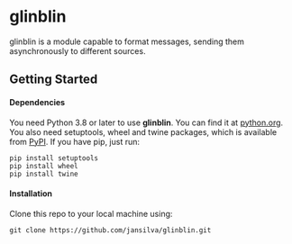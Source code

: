 # glinblin
glinblin is a module capable to format messages, sending them asynchronously to different sources.

## Getting Started
#### Dependencies
You need Python 3.8 or later to use **glinblin**. You can find it at [python.org](https://www.python.org/).
You also need setuptools, wheel and twine packages, which is available from [PyPI](https://pypi.org). If you have pip, just run:
```
pip install setuptools
pip install wheel
pip install twine
```
#### Installation
Clone this repo to your local machine using:
```
git clone https://github.com/jansilva/glinblin.git
```

